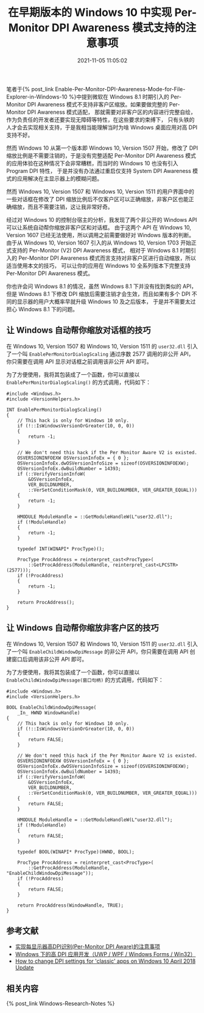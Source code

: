 ﻿---
title: 在早期版本的 Windows 10 中实现 Per-Monitor DPI Awareness 模式支持的注意事项
date: 2021-11-05 11:05:02
categories:
- [技术, Windows, Windows 研究笔记, 用户模式]
tags:
- 技术
- Windows
- Windows 研究笔记
- 用户模式
---

笔者于{% post_link Enable-Per-Monitor-DPI-Awareness-Mode-for-File-Explorer-in-Windows-10 %}中提到微软在 Windows 8.1 
时期引入的 Per-Monitor DPI Awareness 模式不支持非客户区缩放。如果要做完整的 Per-Monitor DPI Awareness 模式适配，
那就需要对非客户区的内容进行完整自绘，作为负责任的开发者还要实现无障碍等特性，在这些要求的束缚下，
只有头铁的人才会去实现相关支持，于是我相当能理解当时为啥 Windows 桌面应用对高 DPI 支持不好。

然而 Windows 10 从第一个版本即 Windows 10, Version 1507 开始，修改了 DPI 缩放比例是不需要注销的，于是没有完整适配
Per-Monitor DPI Awareness 模式的应用体验在这种情况下会非常糟糕，而当时的 Windows 10 也没有引入 Program DPI 特性，
于是并没有办法通过重启仅支持 System DPI Awareness 模式的应用解决在主显示器上的模糊问题。

然而 Windows 10, Version 1507 和 Windows 10, Version 1511 的用户界面中的一些对话框在修改了 DPI 
缩放比例后不仅客户区可以正确缩放，非客户区也能正确缩放，而且不需要注销，这让我非常好奇。

经过对 Windows 10 的控制台宿主的分析，我发现了两个非公开的 Windows API 可以让系统自动帮你缩放非客户区和对话框。
由于这两个 API 在 Windows 10, Version 1607 已经无法使用，所以调用之前需要做好对 Windows 版本的判断。由于从 
Windows 10, Version 1607 引入的从 Windows 10, Version 1703 开始正式支持的 Per-Monitor (V2) DPI Awareness 模式，
相对于 Windows 8.1 时期引入的 Per-Monitor DPI Awareness 模式而言支持对非客户区进行自动缩放，所以适当使用本文的技巧，
可以让你的应用在 Windows 10 全系列版本下完整支持 Per-Monitor DPI Awareness 模式。

你也许会问 Windows 8.1 的情况，虽然 Windows 8.1 下并没有找到类似的 API，但是 Windows 8.1 下修改 DPI 
缩放后需要注销才会生效，而且如果有多个 DPI 不同的显示器的用户大概率早就升级 Windows 10 及之后版本，
于是并不需要太过担心 Windows 8.1 下的问题。

## 让 Windows 自动帮你缩放对话框的技巧

在 Windows 10, Version 1507 和 Windows 10, Version 1511 的 `user32.dll` 引入了一个叫 `EnablePerMonitorDialogScaling` 
通过序数 2577 调用的非公开 API，你只需要在调用 API 显示对话框之前调用该非公开 API 即可。

为了方便使用，我将其包装成了一个函数，你可以直接以 `EnablePerMonitorDialogScaling()` 的方式调用，代码如下：

```
#include <Windows.h>
#include <VersionHelpers.h>

INT EnablePerMonitorDialogScaling()
{
    // This hack is only for Windows 10 only.
    if (!::IsWindowsVersionOrGreater(10, 0, 0))
    {
        return -1;
    }

    // We don't need this hack if the Per Monitor Aware V2 is existed.
    OSVERSIONINFOEXW OSVersionInfoEx = { 0 };
    OSVersionInfoEx.dwOSVersionInfoSize = sizeof(OSVERSIONINFOEXW);
    OSVersionInfoEx.dwBuildNumber = 14393;
    if (::VerifyVersionInfoW(
        &OSVersionInfoEx,
        VER_BUILDNUMBER,
        ::VerSetConditionMask(0, VER_BUILDNUMBER, VER_GREATER_EQUAL)))
    {
        return -1;
    }

    HMODULE ModuleHandle = ::GetModuleHandleW(L"user32.dll");
    if (!ModuleHandle)
    {
        return -1;
    }

    typedef INT(WINAPI* ProcType)();

    ProcType ProcAddress = reinterpret_cast<ProcType>(
        ::GetProcAddress(ModuleHandle, reinterpret_cast<LPCSTR>(2577)));
    if (!ProcAddress)
    {
        return -1;
    }

    return ProcAddress();
}
```

## 让 Windows 自动帮你缩放非客户区的技巧

在 Windows 10, Version 1507 和 Windows 10, Version 1511 的 `user32.dll` 引入了一个叫 `EnableChildWindowDpiMessage` 
的非公开 API，你只需要在调用 API 创建窗口后调用该非公开 API 即可。

为了方便使用，我将其包装成了一个函数，你可以直接以 `EnableChildWindowDpiMessage(窗口句柄)` 的方式调用，代码如下：

```
#include <Windows.h>
#include <VersionHelpers.h>

BOOL EnableChildWindowDpiMessage(
    _In_ HWND WindowHandle)
{
    // This hack is only for Windows 10 only.
    if (!::IsWindowsVersionOrGreater(10, 0, 0))
    {
        return FALSE;
    }

    // We don't need this hack if the Per Monitor Aware V2 is existed.
    OSVERSIONINFOEXW OSVersionInfoEx = { 0 };
    OSVersionInfoEx.dwOSVersionInfoSize = sizeof(OSVERSIONINFOEXW);
    OSVersionInfoEx.dwBuildNumber = 14393;
    if (::VerifyVersionInfoW(
        &OSVersionInfoEx,
        VER_BUILDNUMBER,
        ::VerSetConditionMask(0, VER_BUILDNUMBER, VER_GREATER_EQUAL)))
    {
        return FALSE;
    }

    HMODULE ModuleHandle = ::GetModuleHandleW(L"user32.dll");
    if (!ModuleHandle)
    {
        return FALSE;
    }

    typedef BOOL(WINAPI* ProcType)(HWND, BOOL);

    ProcType ProcAddress = reinterpret_cast<ProcType>(
        ::GetProcAddress(ModuleHandle, "EnableChildWindowDpiMessage"));
    if (!ProcAddress)
    {
        return FALSE;
    }

    return ProcAddress(WindowHandle, TRUE);
}
```

## 参考文献

- [实现每显示器高DPI识别(Per-Monitor DPI Aware)的注意事项](https://www.52pojie.cn/thread-512713-1-1.html)
- [Windows 下的高 DPI 应用开发（UWP / WPF / Windows Forms / Win32）](https://blog.walterlv.com/post/windows-high-dpi-development.html)
- [How to change DPI settings for 'classic' apps on Windows 10 April 2018 Update](https://www.windowscentral.com/how-change-high-dpi-settings-classic-apps-windows-10-april-2018-update)

## 相关内容

{% post_link Windows-Research-Notes %}
